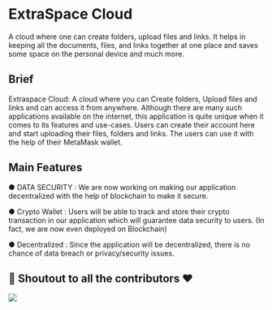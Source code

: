 # ExtraSpace Cloud 
A cloud where one can create folders, upload files and links. It helps in keeping all the documents, files, and links together at one place and saves some space on the personal device and much more.


## Brief
Extraspace Cloud: A cloud where you can Create folders, Upload files and links and can access it from anywhere. Although there are many such applications available on the internet, this application is quite unique when it comes to its features and use-cases. Users can create their account here and start uploading their files, folders and links. The users can use it with the help of their MetaMask wallet.


## Main Features 
● DATA SECURITY :
We are now working on making our application decentralized with the help of blockchain to make it secure.

● Crypto Wallet :
Users will be able to track and store their crypto transaction in our application which will guarantee data security to users.
(In fact, we are now even deployed on Blockchain)

● Decentralized :
Since the application will be decentralized, there is no chance of data breach or privacy/security issues.


## 	:game_die: Shoutout to all the contributors ❤️

<a href="https://github.com/srivastavaritik/Extraspace-Cloud/graphs/contributors">
  <img src="https://contrib.rocks/image?repo=srivastavaritik/Extraspace-Cloud" />
</a>
